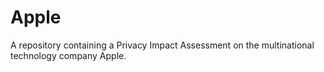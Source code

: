 # Apple
A repository containing a Privacy Impact Assessment on the multinational technology company Apple.
